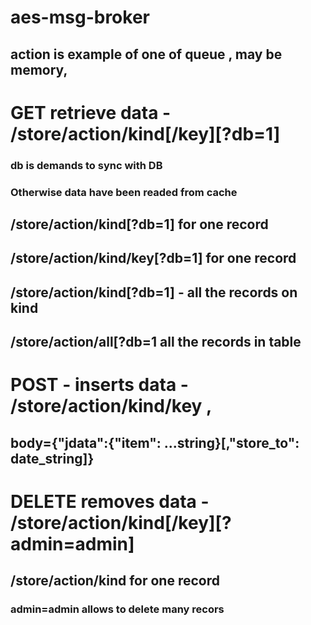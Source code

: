 # aes-msg-broker
## action is example of one of queue , may be memory,

# GET retrieve data - /store/action/kind[/key][?db=1] 
### db is demands to sync with DB
### Otherwise data have been readed from cache
## /store/action/kind[?db=1] for one record
## /store/action/kind/key[?db=1] for one record
## /store/action/kind[?db=1] -  all the records on kind
## /store/action/all[?db=1 all the records in table

# POST - inserts data - /store/action/kind/key , 
## body={"jdata":{"item": ...string}[,"store_to": date_string]}

# DELETE removes data - /store/action/kind[/key][?admin=admin] 
## /store/action/kind for one record
### admin=admin allows to delete many recors

